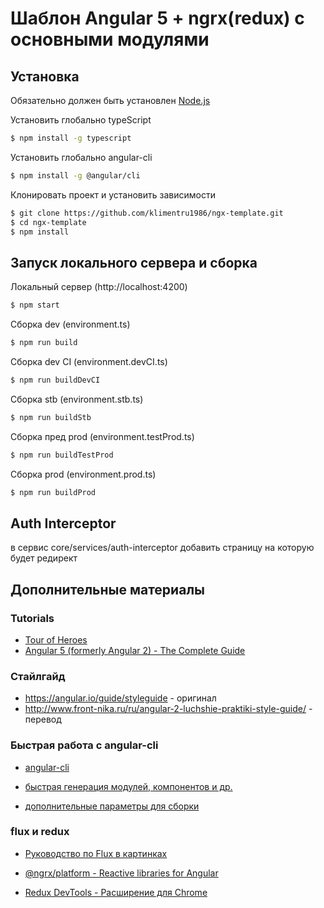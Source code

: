 # Шаблон Angular 5 + ngrx(redux) с основными модулями

## Установка

Обязательно должен быть установлен [Node.js](https://nodejs.org/en/)

Установить глобально typeScript
```sh
$ npm install -g typescript
```
Установить глобально angular-cli
```sh
$ npm install -g @angular/cli
```
Клонировать проект и установить зависимости
```sh
$ git clone https://github.com/klimentru1986/ngx-template.git
$ cd ngx-template
$ npm install
```
## Запуск локального сервера и сборка
Локальный сервер (http://localhost:4200)
```sh
$ npm start
```
Сборка dev (environment.ts)
```sh
$ npm run build
```
Сборка dev CI (environment.devCI.ts)
```sh
$ npm run buildDevCI
```
Сборка stb (environment.stb.ts)
```sh
$ npm run buildStb
```
Сборка пред prod (environment.testProd.ts)
```sh
$ npm run buildTestProd
```
Сборка prod (environment.prod.ts)
```sh
$ npm run buildProd
```

## Auth Interceptor

в сервис core/services/auth-interceptor добавить страницу на которую будет редирект

## Дополнительные материалы

### Tutorials

* [Tour of Heroes](https://angular.io/tutorial)
* [Angular 5 (formerly Angular 2) - The Complete Guide](https://www.udemy.com/the-complete-guide-to-angular-2/)

### Стайлгайд

* https://angular.io/guide/styleguide - оригинал
* http://www.front-nika.ru/ru/angular-2-luchshie-praktiki-style-guide/ - перевод

### Быстрая работа с angular-cli

* [angular-cli](https://cli.angular.io/)

* [быстрая генерация модулей, компонентов и др.](https://github.com/angular/angular-cli/wiki/generate)

* [дополнительные параметры для сборки](https://github.com/angular/angular-cli/wiki/build)

### flux и redux

* [Руководство по Flux в картинках](https://medium.com/russian/%D1%80%D1%83%D0%BA%D0%BE%D0%B2%D0%BE%D0%B4%D1%81%D1%82%D0%B2%D0%BE-%D0%BF%D0%BE-flux-%D0%B2-%D0%BA%D0%B0%D1%80%D1%82%D0%B8%D0%BD%D0%BA%D0%B0%D1%85-d59c03562ea)

* [@ngrx/platform - Reactive libraries for Angular](https://github.com/ngrx/platform)

* [Redux DevTools - Расширение для Chrome](https://chrome.google.com/webstore/detail/redux-devtools/lmhkpmbekcpmknklioeibfkpmmfibljd)
